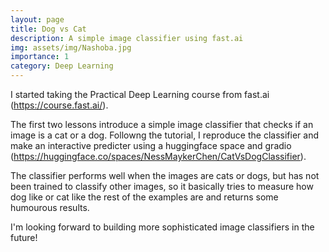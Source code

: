 ```yaml
---
layout: page
title: Dog vs Cat 
description: A simple image classifier using fast.ai 
img: assets/img/Nashoba.jpg
importance: 1
category: Deep Learning
---
```


I started taking the Practical Deep Learning course from fast.ai (https://course.fast.ai/).

The first two lessons introduce a simple image classifier that checks if an image is a cat or a dog. Followng the tutorial, I reproduce the classifier and make an interactive predicter using a huggingface space and gradio (https://huggingface.co/spaces/NessMaykerChen/CatVsDogClassifier).

<script type= "module"
src = "https://gradio.s3-us-west-2.amazonaws.com/3.12.0/gradio.js">
</script>

<gradio-app src="https://nessmaykerchen-catvsdogclassifier.hf.space/"></gradio-app>

The classifier performs well when the images are cats or dogs, but has not been trained to classify other images, so it basically tries to measure how dog like or cat like the rest of the examples are and returns some humourous results.

I'm looking forward to building more sophisticated image classifiers in the future!